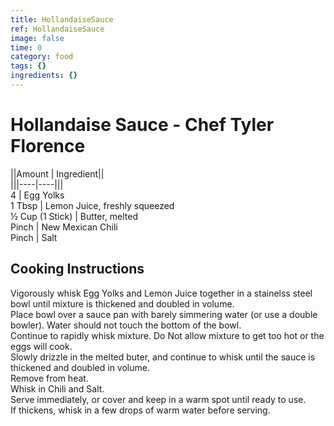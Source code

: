 ```yaml
---
title: HollandaiseSauce
ref: HollandaiseSauce
image: false
time: 0
category: food
tags: {}
ingredients: {}
---
```

# Hollandaise Sauce - Chef Tyler Florence  
  
||Amount | Ingredient||  
|||----|----|||  
4 | Egg Yolks  
1 Tbsp | Lemon Juice, freshly squeezed  
½ Cup (1 Stick) | Butter, melted  
Pinch | New Mexican Chili   
Pinch | Salt  
  
## Cooking Instructions  
Vigorously whisk Egg Yolks and Lemon Juice together in a stainelss steel bowl until mixture is thickened and doubled in volume.  
Place bowl over a sauce pan with barely simmering water (or use a double bowler).  Water should not touch the bottom of the bowl.  
Continue to rapidly whisk mixture.  Do Not allow mixture to get too hot or the eggs will cook.  
Slowly drizzle in the melted buter, and continue to whisk until the sauce is thickened and doubled in volume.  
Remove from heat.  
Whisk in Chili and Salt.  
Serve immediately, or cover and keep in a warm spot until ready to use.  
If thickens, whisk in a few drops of warm water before serving.  
   